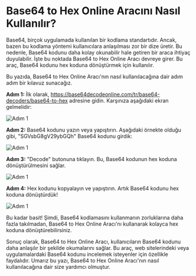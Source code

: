 Base64 to Hex Online Aracını Nasıl Kullanılır?
==============================================

Base64, birçok uygulamada kullanılan bir kodlama standartıdır. Ancak, bazen bu kodlama yöntemi kullanıcılara anlaşılması zor bir dize üretir. Bu nedenle, Base64 kodunu daha kolay okunabilir hale getiren bir araca ihtiyaç duyulabilir. İşte bu noktada Base64 to Hex Online Aracı devreye girer. Bu araç, Base64 kodunu hex koduna dönüştürmek için kullanılır.

Bu yazıda, Base64 to Hex Online Aracı'nın nasıl kullanılacağına dair adım adım bir kılavuz sunacağız.

**Adım 1:** İlk olarak, <https://base64decodeonline.com/tr/base64-decoders/base64-to-hex> adresine gidin. Karşınıza aşağıdaki ekran gelmelidir:

![Adım 1](https://i.imgur.com/0xWJY8E.png)

**Adım 2:** Base64 kodunu yazın veya yapıştırın. Aşağıdaki örnekte olduğu gibi, "SGVsbG8gV29ybGQh" Base64 kodunu girdik:

![Adım 1](https://i.imgur.com/sXIzqO5)

**Adım 3:** "Decode" butonuna tıklayın. Bu, Base64 kodunun hex koduna dönüştürülmesini sağlar.

![Adım 1](https://i.imgur.com/7aG6g7E.png)

**Adım 4:** Hex kodunu kopyalayın ve yapıştırın. Artık Base64 kodunu hex koduna dönüştürdük!

![Adım 1](https://i.imgur.com/Ir8ZJHT.png)

Bu kadar basit! Şimdi, Base64 kodlamasını kullanmanın zorluklarına daha fazla takılmadan, Base64 to Hex Online Aracı'nı kullanarak kolayca hex koduna dönüştürebilirsiniz.

Sonuç olarak, Base64 to Hex Online Aracı, kullanıcıların Base64 kodunu daha anlaşılır bir şekilde okumalarını sağlar. Bu araç, web sitelerindeki veya uygulamalardaki Base64 kodunu incelemek isteyenler için özellikle faydalıdır. Umarız bu yazı, Base64 to Hex Online Aracı'nın nasıl kullanılacağına dair size yardımcı olmuştur.